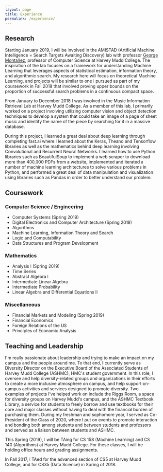 ```yaml
---
layout: page
title: Experience
permalink: /experience/
---
```


## Research

Starting January 2019, I will be involved in the AMISTAD (Artificial Machine Intelligence = Search Targets Awaiting Discovery) lab with professor [George Montañez](http://www.cs.cmu.edu/~gmontane/), professor of Computer Science at Harvey Mudd College. The inspiration of the lab focuses on a framework for understanding Machine Learning that leverages aspects of statistical estimation, information theory, and algorithmic search. 
My research here will focus on theoretical Machine Learning, and projects will be similar to one I pursued as part of my coursework in Fall 2018 that involved proving upper bounds on the proportion of successful search problems in a continuous compact space. 

From January to December 2018 I was involved in the Music Information Retrieval Lab at Harvey Mudd College. As a member of this lab, I primarily worked on a project involving utilizing computer vision and object detection techniques to develop a system that could take an image of a page of sheet music and identify the name of the piece by searching for it in a massive database.

During this project, I learned a great deal about deep learning through completing fast.ai where I learned about the Keras, Theano and Tensorflow libraries as well as the mathematics behind deep learning involving Convolutional and Recurrent Neural Networks. I learned how to use Python libraries such as BeautifulSoup to implement a web scraper to download more than 400,000 PDFs from a website, implemented and iterated a number of machine learning architectures to solve various problems in Python, and performed a great deal of data manipulation and visualization using libraries such as Pandas in order to better understand our problem. 

## Coursework

### Computer Science / Engineering

- Computer Systems (Spring 2019)
- Digital Electronics and Computer Architecture (Spring 2019)
- Algorithms
- Machine Learning, Information Theory and Search
- Logic and Computability
- Data Structures and Program Development

### Mathematics

- Analysis I (Spring 2019)
- Time Series
- Abstract Algebra I
- Intermediate Linear Algebra
- Intermediate Probability
- Linear Algebra and Differential Equations II

### Miscellaneous

- Financial Markets and Modeling (Spring 2019)
- Financial Economics
- Foreign Relations of the US
- Principles of Economic Analysis

## Teaching and Leadership

I'm really passionate about leadership and trying to make an impact on my campus and the people around me. To that end, I currently serve as Diversity Director on the Executive Board of the Associated Students of Harvey Mudd College (ASHMC), HMC's student government. In this role, I oversee and help diversity-related groups and organizations in their efforts to create a more inclusive atmosphere on campus, and help support on-campus activities and services designed to promote diversity. Two examples of projects I've helped work on include the Riggs Room, a space for diversity groups on Harvey Mudd's campus, and the ASHMC Textbook Library, a service for students to freely borrow and use textbooks for their core and major classes without having to deal with the financial burden of purchasing them.
During my freshman and sophomore year, I served as Co-President of the Class of 2020, where I put on events to promote interaction and bonding both among students and between students and professors and served as a liaison between students and ASHMC. 

This Spring (2019), I will be TAing for CS 158 (Machine Learning) and CS 140 (Algorithms) at Harvey Mudd College. For these classes, I will be holding office hours and grading assignments. 

In Fall 2017, I TAed for the advanced section of CS5 at Harvey Mudd College, and for CS35 (Data Science) in Spring of 2018.
